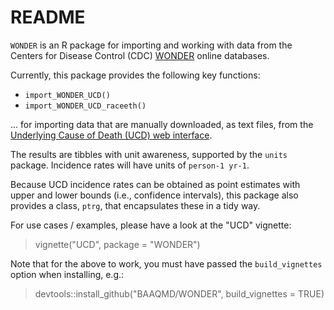 # README

`WONDER` is an R package for importing and working with data from the 
Centers for Disease Control (CDC) [WONDER] online databases.

Currently, this package provides the following key functions:

- `import_WONDER_UCD()`
- `import_WONDER_UCD_raceeth()`

... for importing data that are manually downloaded, as text files, 
from the [Underlying Cause of Death (UCD) web interface](https://wonder.cdc.gov/Deaths-by-Underlying-Cause.html).

The results are tibbles with unit awareness, supported by the `units` package.
Incidence rates will have units of `person-1 yr-1`.

Because UCD incidence rates can be obtained as point estimates with 
upper and lower bounds (i.e., confidence intervals), this package also 
provides a class, `ptrg`, that encapsulates these in a tidy way.

For use cases / examples, please have a look at the "UCD" vignette:

> vignette("UCD", package = "WONDER")

Note that for the above to work, you must have passed the `build_vignettes` option when installing, e.g.:

> devtools::install_github("BAAQMD/WONDER", build_vignettes = TRUE)

[WONDER]: https://wonder.cdc.gov
